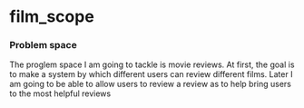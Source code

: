 # film_scope

### Problem space
The proglem space I am going to tackle is movie
reviews. At first, the goal is to make a system
by which different users can review different
films. Later I am going to be able to allow users
to review a review as to help bring users to
the most helpful reviews
